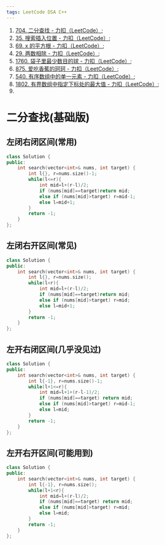 ```yaml
---
tags: LeetCode DSA C++
---
```








1.   [704. 二分查找 - 力扣（LeetCode）](https://leetcode.cn/problems/binary-search/);
2.   [35. 搜索插入位置 - 力扣（LeetCode）](https://leetcode.cn/problems/search-insert-position/);
3.   [69. x 的平方根 - 力扣（LeetCode）](https://leetcode.cn/problems/sqrtx/);
4.   [29. 两数相除 - 力扣（LeetCode）](https://leetcode.cn/problems/divide-two-integers/);
5.   [1760. 袋子里最少数目的球 - 力扣（LeetCode）](https://leetcode.cn/problems/minimum-limit-of-balls-in-a-bag/);
6.   [875. 爱吃香蕉的珂珂 - 力扣（LeetCode）](https://leetcode.cn/problems/koko-eating-bananas/);
7.   [540. 有序数组中的单一元素 - 力扣（LeetCode）](https://leetcode.cn/problems/single-element-in-a-sorted-array/);
8.   [1802. 有界数组中指定下标处的最大值 - 力扣（LeetCode）](https://leetcode.cn/problems/maximum-value-at-a-given-index-in-a-bounded-array/);
9.   



# 二分查找(基础版)



## 左闭右闭区间(常用)

```cpp
class Solution {
public:
    int search(vector<int>& nums, int target) {
        int l{}, r=nums.size()-1;
        while(l<=r){
            int mid=l+(r-l)/2;
            if (nums[mid]==target)return mid;
            else if (nums[mid]>target) r=mid-1;
            else l=mid+1;
        }
        return -1;
    }
};
```

## 左闭右开区间(常见)

```cpp
class Solution {
public:
    int search(vector<int>& nums, int target) {
        int l{}, r=nums.size();
        while(l<r){
            int mid=l+(r-l)/2;
            if (nums[mid]==target)return mid;
            else if (nums[mid]>target) r=mid;
            else l=mid+1;
        }
        return -1;
    }
};
```



## 左开右闭区间(几乎没见过)

```cpp
class Solution {
public:
    int search(vector<int>& nums, int target) {
        int l{-1}, r=nums.size()-1;
        while(l+1<=r){
            int mid=l+1+(r-l-1)/2;
            if (nums[mid]==target) return mid;
            else if (nums[mid]>target) r=mid-1;
            else l=mid;
        }
        return -1;
    }
};
```



## 左开右开区间(可能用到)

```cpp
class Solution {
public:
    int search(vector<int>& nums, int target) {
        int l{-1}, r=nums.size();
        while(l+1<r){
            int mid=l+(r-l)/2;
            if (nums[mid]==target) return mid;
            else if (nums[mid]>target) r=mid;
            else l=mid;
        }
        return -1;
    }
};
```

